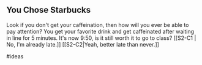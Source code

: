 ## You Chose Starbucks
Look if you don't get your caffeination, then how will you ever be able to pay attention?
You get your favorite drink and get caffeinated after waiting in line for 5 minutes. It's now 9:50, is it still worth it to go to class?
[[S2-C1 | No, I'm already late.]]
[[S2-C2|Yeah, better late than never.]]

#ideas